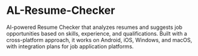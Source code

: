 # AL-Resume-Checker
AI-powered Resume Checker that analyzes resumes and suggests job opportunities based on skills, experience, and qualifications. Built with a cross-platform approach, it works on Android, iOS, Windows, and macOS, with integration plans for job application platforms.
